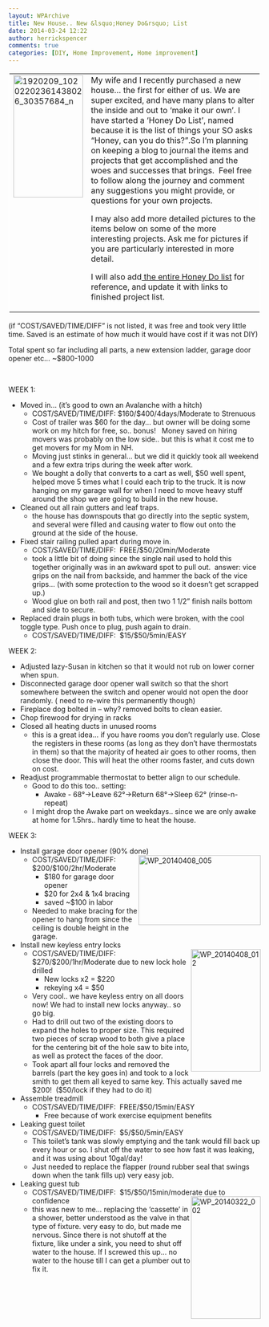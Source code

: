 ```yaml
---
layout: WPArchive
title: New House.. New &lsquo;Honey Do&rsquo; List
date: 2014-03-24 12:22
author: herrickspencer
comments: true
categories: [DIY, Home Improvement, Home improvement]
---
```

<table style="border-top:#ffffff 2px solid;border-right:#ffffff 2px solid;border-bottom:#ffffff 2px solid;border-left:#ffffff 2px solid;" cellspacing="0" cellpadding="2" width="680" border="0"><tbody>     <tr>       <td valign="top" width="128"><a href="/{{ site.postMedia }}/2014/03/1920209_10202202361438026_30357684_n.jpg"><img title="1920209_10202202361438026_30357684_n" style="margin-left:0;display:inline;margin-right:0;border-color:transparent;border-width:0;" border="0" alt="1920209_10202202361438026_30357684_n" src="/{{ site.postMedia }}/2014/03/1920209_10202202361438026_30357684_n_thumb.jpg" width="139" align="left" height="244" /></a></td>        <td valign="top" width="550">My wife and I recently purchased a new house… the first for either of us. We are super excited, and have many plans to alter the inside and out to ‘make it our own’. I have started a ‘Honey Do List’, named because it is the list of things your SO asks “Honey, can you do this?”.So I’m planning on keeping a blog to journal the items and projects that get accomplished and the woes and successes that brings.&#160; Feel free to follow along the journey and comment any suggestions you might provide, or questions for your own projects.          <p>I may also add more detailed pictures to the items below on some of the more interesting projects. Ask me for pictures if you are particularly interested in more detail.</p>          <p>I will also add<a title="Honey Do List" href="https://herrickspencer.wordpress.com/honey-do-list/"> the entire Honey Do list</a> for reference, and update it with links to finished project list.</p>       </td>     </tr>   </tbody></table>  <p>(if “COST/SAVED/TIME/DIFF” is not listed, it was free and took very little time. Saved is an estimate of how much it would have cost if it was not DIY)</p>  <p>Total spent so far including all parts, a new extension ladder, garage door opener etc… ~$800-1000</p>  <p>&#160;</p>  <p>WEEK 1:</p>  <ul>   <li>Moved in… (it’s good to own an Avalanche with a hitch)      <ul>       <li>COST/SAVED/TIME/DIFF: $160/$400/4days/Moderate to Strenuous </li>        <li>Cost of trailer was $60 for the day… but owner will be doing some work on my hitch for free, so.. bonus!&#160;&#160; Money saved on hiring movers was probably on the low side.. but this is what it cost me to get movers for my Mom in NH. </li>        <li>Moving just stinks in general… but we did it quickly took all weekend and a few extra trips during the week after work. </li>        <li>We bought a dolly that converts to a cart as well, $50 well spent, helped move 5 times what I could each trip to the truck. It is now hanging on my garage wall for when I need to move heavy stuff around the shop we are going to build in the new house. </li>     </ul>   </li>    <li>Cleaned out all rain gutters and leaf traps.      <ul>       <li>the house has downspouts that go directly into the septic system, and several were filled and causing water to flow out onto the ground at the side of the house. </li>     </ul>   </li>    <li>Fixed stair railing pulled apart during move in.      <ul>       <li>COST/SAVED/TIME/DIFF:&#160; FREE/$50/20min/Moderate </li>        <li>took a little bit of doing since the single nail used to hold this together originally was in an awkward spot to pull out.&#160; answer: vice grips on the nail from backside, and hammer the back of the vice grips… (with some protection to the wood so it doesn’t get scrapped up.) </li>        <li>Wood glue on both rail and post, then two 1 1/2” finish nails bottom and side to secure. </li>     </ul>   </li>    <li>Replaced drain plugs in both tubs, which were broken, with the cool toggle type. Push once to plug, push again to drain.      <ul>       <li>COST/SAVED/TIME/DIFF:&#160; $15/$50/5min/EASY </li>     </ul>   </li> </ul>  <p>WEEK 2:</p>  <ul>   <li>Adjusted lazy-Susan in kitchen so that it would not rub on lower corner when spun. </li>    <li>Disconnected garage door opener wall switch so that the short somewhere between the switch and opener would not open the door randomly. ( need to re-wire this permanently though) </li>    <li>Fireplace dog bolted in – why? removed bolts to clean easier. </li>    <li>Chop firewood for drying in racks </li>    <li>Closed all heating ducts in unused rooms      <ul>       <li>this is a great idea… if you have rooms you don’t regularly use. Close the registers in these rooms (as long as they don’t have thermostats in them) so that the majority of heated air goes to other rooms, then close the door. This will heat the other rooms faster, and cuts down on cost. </li>     </ul>   </li>    <li>Readjust programmable thermostat to better align to our schedule.      <ul>       <li>Good to do this too.. setting:          <ul>           <li>Awake - 68°-&gt;Leave 62°-&gt;Return 68°-&gt;Sleep 62° (rinse-n-repeat) </li>         </ul>       </li>        <li>I might drop the Awake part on weekdays.. since we are only awake at home for 1.5hrs.. hardly time to heat the house. </li>     </ul>   </li> </ul>  <p>WEEK 3:</p>  <ul>   <li>Install garage door opener (90% done)<a href="/{{ site.postMedia }}/2014/04/wp_20140408_005.jpg"><img title="WP_20140408_005" style="border-top:0;border-right:0;border-bottom:0;margin-left:0;border-left:0;display:inline;margin-right:0;" border="0" alt="WP_20140408_005" src="/{{ site.postMedia }}/2014/04/wp_20140408_005_thumb.jpg" width="244" align="right" height="139" /></a>       <ul>       <li>COST/SAVED/TIME/DIFF:&#160; $200/$100/2hr/Moderate&#160; <ul>           <li>$180 for garage door opener </li>            <li>$20 for 2x4 &amp; 1x4 bracing </li>            <li>saved ~$100 in labor </li>         </ul>       </li>        <li>Needed to make bracing for the opener to hang from since the ceiling is double height in the garage. </li>     </ul>   </li>    <li>Install new keyless entry locks      <ul>       <li><a href="/{{ site.postMedia }}/2014/04/wp_20140408_012.jpg"><img title="WP_20140408_012" style="border-top:0;border-right:0;border-bottom:0;margin-left:0;border-left:0;display:inline;margin-right:0;" border="0" alt="WP_20140408_012" src="/{{ site.postMedia }}/2014/04/wp_20140408_012_thumb.jpg" width="139" align="right" height="244" /></a> COST/SAVED/TIME/DIFF:&#160; $270/$200/1hr/Moderate due to new lock hole drilled           <ul>           <li>New locks x2 = $220 </li>            <li>rekeying x4 = $50 </li>         </ul>       </li>        <li>Very cool.. we have keyless entry on all doors now! We had to install new locks anyway.. so go big. </li>        <li>Had to drill out two of the existing doors to expand the holes to proper size. This required two pieces of scrap wood to both give a place for the centering bit of the hole saw to bite into, as well as protect the faces of the door. </li>        <li>Took apart all four locks and removed the barrels (part the key goes in) and took to a lock smith to get them all keyed to same key. This actually saved me $200!&#160; ($50/lock if they had to do it) </li>     </ul>   </li>    <li>Assemble treadmill      <ul>       <li>COST/SAVED/TIME/DIFF:&#160; FREE/$50/15min/EASY          <ul>           <li>Free because of work exercise equipment benefits </li>         </ul>       </li>     </ul>   </li>    <li>Leaking guest toilet      <ul>       <li>COST/SAVED/TIME/DIFF:&#160; $5/$50/5min/EASY </li>        <li>This toilet’s tank was slowly emptying and the tank would fill back up every hour or so. I shut off the water to see how fast it was leaking, and it was using about 10gal/day! </li>        <li>Just needed to replace the flapper (round rubber seal that swings down when the tank fills up) very easy job. </li>     </ul>   </li>    <li>Leaking guest tub      <ul>       <li>COST/SAVED/TIME/DIFF:&#160; $15/$50/15min/moderate due to confidence <a href="/{{ site.postMedia }}/2014/04/wp_20140322_002.jpg"><img title="WP_20140322_002" style="border-top:0;border-right:0;border-bottom:0;margin-left:0;border-left:0;display:inline;margin-right:0;" border="0" alt="WP_20140322_002" src="/{{ site.postMedia }}/2014/04/wp_20140322_002_thumb.jpg" width="139" align="right" height="244" /></a> </li>        <li>this was new to me… replacing the ‘cassette’ in a shower, better understood as the valve in that type of fixture. very easy to do, but made me nervous. Since there is not shutoff at the fixture, like under a sink, you need to shut off water to the house. If I screwed this up… no water to the house till I can get a plumber out to fix it. </li>     </ul>   </li> </ul>
